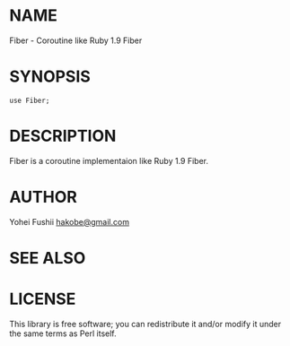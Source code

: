 # NAME

Fiber - Coroutine like Ruby 1.9 Fiber

# SYNOPSIS

    use Fiber;

# DESCRIPTION

Fiber is a coroutine implementaion like Ruby 1.9 Fiber.

# AUTHOR

Yohei Fushii <hakobe@gmail.com>

# SEE ALSO

# LICENSE

This library is free software; you can redistribute it and/or modify
it under the same terms as Perl itself.

